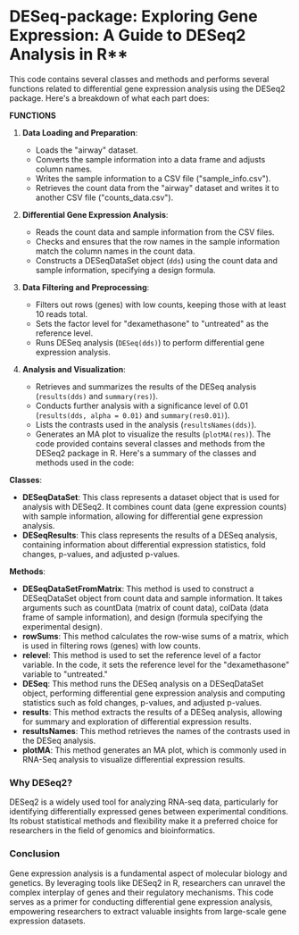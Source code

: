 # DESeq-package: Exploring Gene Expression: A Guide to DESeq2 Analysis in R**

This code contains several classes and methods and performs several functions related to differential gene expression analysis using the DESeq2 package. Here's a breakdown of what each part does:

**FUNCTIONS**
1. **Data Loading and Preparation**:
   - Loads the "airway" dataset.
   - Converts the sample information into a data frame and adjusts column names.
   - Writes the sample information to a CSV file ("sample_info.csv").
   - Retrieves the count data from the "airway" dataset and writes it to another CSV file ("counts_data.csv").

2. **Differential Gene Expression Analysis**:
   - Reads the count data and sample information from the CSV files.
   - Checks and ensures that the row names in the sample information match the column names in the count data.
   - Constructs a DESeqDataSet object (`dds`) using the count data and sample information, specifying a design formula.

3. **Data Filtering and Preprocessing**:
   - Filters out rows (genes) with low counts, keeping those with at least 10 reads total.
   - Sets the factor level for "dexamethasone" to "untreated" as the reference level.
   - Runs DESeq analysis (`DESeq(dds)`) to perform differential gene expression analysis.

4. **Analysis and Visualization**:
   - Retrieves and summarizes the results of the DESeq analysis (`results(dds)` and `summary(res)`).
   - Conducts further analysis with a significance level of 0.01 (`results(dds, alpha = 0.01)` and `summary(res0.01)`).
   - Lists the contrasts used in the analysis (`resultsNames(dds)`).
   - Generates an MA plot to visualize the results (`plotMA(res)`).
     The code provided contains several classes and methods from the DESeq2 package in R. Here's a summary of the classes and methods used in the code:

**Classes**:
   - **DESeqDataSet**: This class represents a dataset object that is used for analysis with DESeq2. It combines count data (gene expression counts) with sample information, allowing for differential gene expression analysis.
   - **DESeqResults**: This class represents the results of a DESeq analysis, containing information about differential expression statistics, fold changes, p-values, and adjusted p-values.

**Methods**:
   - **DESeqDataSetFromMatrix**: This method is used to construct a DESeqDataSet object from count data and sample information. It takes arguments such as countData (matrix of count data), colData (data frame of sample information), and design (formula specifying the experimental design).
   - **rowSums**: This method calculates the row-wise sums of a matrix, which is used in filtering rows (genes) with low counts.
   - **relevel**: This method is used to set the reference level of a factor variable. In the code, it sets the reference level for the "dexamethasone" variable to "untreated."
   - **DESeq**: This method runs the DESeq analysis on a DESeqDataSet object, performing differential gene expression analysis and computing statistics such as fold changes, p-values, and adjusted p-values.
   - **results**: This method extracts the results of a DESeq analysis, allowing for summary and exploration of differential expression results.
   - **resultsNames**: This method retrieves the names of the contrasts used in the DESeq analysis.
   - **plotMA**: This method generates an MA plot, which is commonly used in RNA-Seq analysis to visualize differential expression results.

### Why DESeq2?

DESeq2 is a widely used tool for analyzing RNA-seq data, particularly for identifying differentially expressed genes between experimental conditions. Its robust statistical methods and flexibility make it a preferred choice for researchers in the field of genomics and bioinformatics.

### Conclusion

Gene expression analysis is a fundamental aspect of molecular biology and genetics. By leveraging tools like DESeq2 in R, researchers can unravel the complex interplay of genes and their regulatory mechanisms. This code serves as a primer for conducting differential gene expression analysis, empowering researchers to extract valuable insights from large-scale gene expression datasets.

